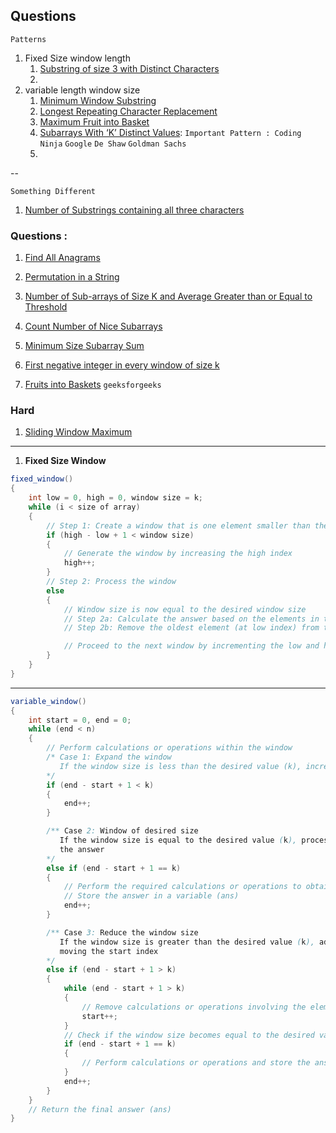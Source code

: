 ## Questions


`Patterns`

1. Fixed Size window length
   1. [Substring of size 3 with Distinct Characters](https://leetcode.com/problems/substrings-of-size-three-with-distinct-characters/description/)
   2. 
2. variable length window size
   1. [Minimum Window Substring](https://leetcode.com/problems/minimum-window-substring/description/)
   2. [Longest Repeating Character Replacement](https://leetcode.com/problems/longest-repeating-character-replacement/description/)
   3. [Maximum Fruit into Basket](https://leetcode.com/problems/fruit-into-baskets/description/)
   4. [Subarrays With ‘K’ Distinct Values](https://tinyl.io/9yZb): `Important Pattern : Coding Ninja`  `Google` `De Shaw` `Goldman Sachs`
   5.

--
  
`Something Different`
1. [Number of Substrings containing all three characters](https://leetcode.com/problems/number-of-substrings-containing-all-three-characters/description/)

### Questions :
   1. [Find All Anagrams](https://leetcode.com/problems/find-all-anagrams-in-a-string/)
   2. [Permutation in a String](https://leetcode.com/problems/permutation-in-string/description/)


1. [Number of Sub-arrays of Size K and Average Greater than or Equal to Threshold](https://leetcode.com/problems/number-of-sub-arrays-of-size-k-and-average-greater-than-or-equal-to-threshold/submissions/)
2. [Count Number of Nice Subarrays](https://leetcode.com/problems/count-number-of-nice-subarrays/)
3. [Minimum Size Subarray Sum](https://leetcode.com/problems/minimum-size-subarray-sum/)
4. [First negative integer in every window of size k](https://tinyl.io/7joJ)
5. [Fruits into Baskets](https://tinyl.io/8yHm) `geeksforgeeks`

### Hard
1. [Sliding Window Maximum](https://tinyl.io/7jO9)

----
1.  **Fixed Size Window**
```java
fixed_window()
{
    int low = 0, high = 0, window size = k;
    while (i < size of array)
    {
        // Step 1: Create a window that is one element smaller than the desired window size
        if (high - low + 1 < window size)
        {
            // Generate the window by increasing the high index
            high++;
        }
        // Step 2: Process the window
        else
        {
            // Window size is now equal to the desired window size
            // Step 2a: Calculate the answer based on the elements in the window
            // Step 2b: Remove the oldest element (at low index) from the window for the next window

            // Proceed to the next window by incrementing the low and high indices
        }
    }
}
```


----
```java
variable_window()
{
    int start = 0, end = 0;
    while (end < n)
    {
        // Perform calculations or operations within the window
        /* Case 1: Expand the window
           If the window size is less than the desired value (k), increase the end index
        */
        if (end - start + 1 < k)
        {
            end++;
        }

        /** Case 2: Window of desired size
           If the window size is equal to the desired value (k), process the window and calculate
           the answer
        */
        else if (end - start + 1 == k)
        {
            // Perform the required calculations or operations to obtain the answer
            // Store the answer in a variable (ans)
            end++;
        }

        /** Case 3: Reduce the window size
           If the window size is greater than the desired value (k), adjust the window by
           moving the start index
        */
        else if (end - start + 1 > k)
        {
            while (end - start + 1 > k)
            {
                // Remove calculations or operations involving the element at the start index
                start++;
            }
            // Check if the window size becomes equal to the desired value (k) after adjustment
            if (end - start + 1 == k)
            {
                // Perform calculations or operations and store the answer if necessary
            }
            end++;
        }
    }
    // Return the final answer (ans)
}
```
